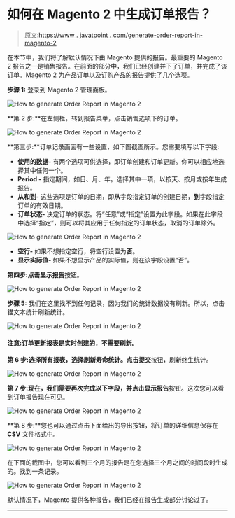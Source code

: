 # 如何在 Magento 2 中生成订单报告？

> 原文:[https://www . javatpoint . com/generate-order-report-in-magento-2](https://www.javatpoint.com/generate-order-report-in-magento-2)

在本节中，我们将了解默认情况下由 Magento 提供的报告。最重要的 Magento 2 报告之一是销售报告。在前面的部分中，我们已经创建并下了订单，并完成了该订单。Magento 2 为产品订单以及订购产品的报告提供了几个选项。

**步骤 1:** 登录到 Magento 2 管理面板。

![How to generate Order Report in Magento 2](img/e49b496cf8024c7977bf1018ce7ce39b.png)

**第 2 步:**在左侧栏，转到报告菜单，点击销售选项下的订单。

![How to generate Order Report in Magento 2](img/c08bbbb2cca28ef56d595b9c958d98b0.png)

**第三步:**订单记录画面有一些设置，如下图截图所示。您需要填写以下字段:

*   **使用的数据-** 有两个选项可供选择，即订单创建和订单更新。你可以相应地选择其中任何一个。
*   **Period -** 指定期间，如日、月、年。选择其中一项，以按天、按月或按年生成报告。
*   **从和到-** 这些选项是订单的日期，即**从**字段指定订单的创建日期，**到**字段指定订单的有效日期。
*   **订单状态-** 决定订单的状态。将“任意”或“指定”设置为此字段。如果在此字段中选择“指定”，则可以将其应用于任何指定的订单状态，取消的订单除外。

![How to generate Order Report in Magento 2](img/0e31ff837fec679af74f20e5bbef42d4.png)

*   **空行-** 如果不想指定空行，将空行设置为**否**。
*   **显示实际值-** 如果不想显示产品的实际值，则在该字段设置“否”。

**第四步:**点击**显示报告**按钮。

![How to generate Order Report in Magento 2](img/db15f48b05ca650b0209ca19c6e630a0.png)

**步骤 5:** 我们在这里找不到任何记录，因为我们的统计数据没有刷新。所以，点击锚文本统计刷新统计。

![How to generate Order Report in Magento 2](img/a078b2908d983f6d8b24466bd08edf00.png)

#### 注意:订单更新报表是实时创建的，不需要刷新。

**第 6 步:**选择所有报表，选择刷新寿命统计。点击**提交**按钮，刷新终生统计。

![How to generate Order Report in Magento 2](img/7ae1cc1d3db852436874e1121dce7c26.png)

**第 7 步:**现在，我们需要再次完成以下字段，并点击**显示报告**按钮。这次您可以看到订单报告现在可见。

![How to generate Order Report in Magento 2](img/2a517eebed4f803fe8e41d1c614f875b.png)

**第 8 步:**您也可以通过点击下面给出的导出按钮，将订单的详细信息保存在 **CSV** 文件格式中。

![How to generate Order Report in Magento 2](img/c02b642e9b5251907a0eb847ec71ff32.png)

在下面的截图中，您可以看到三个月的报告是在您选择三个月之间的时间段时生成的。找到一条记录。

![How to generate Order Report in Magento 2](img/49bae8e6bcb180f7016ac44562f71554.png)

默认情况下，Magento 提供各种报告，我们已经在报告生成部分讨论过了。

* * *